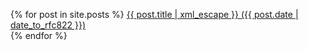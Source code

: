 {% for post in site.posts %}
    <a href="{{ post.url | prepend: site.baseurl | prepend: site.url }}">{{ post.title | xml_escape }} ({{ post.date | date_to_rfc822 }})</a><br/>
{% endfor %}